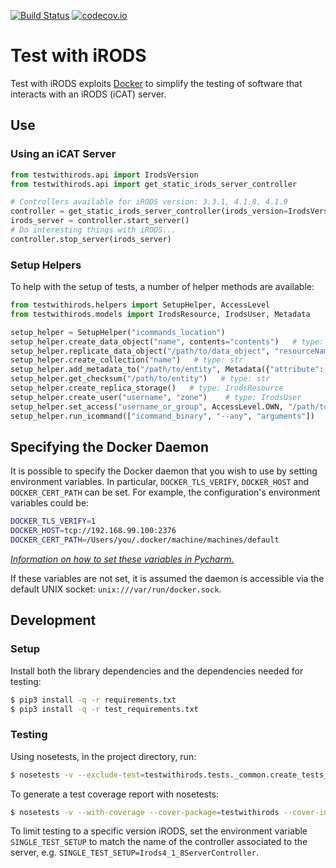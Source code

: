 [![Build Status](https://travis-ci.org/wtsi-hgi/test-with-irods.svg)](https://travis-ci.org/wtsi-hgi/test-with-irods)
[![codecov.io](https://codecov.io/github/wtsi-hgi/test-with-irods/coverage.svg?branch=master)](https://codecov.io/github/wtsi-hgi/test-with-irods?branch=master)

# Test with iRODS
Test with iRODS exploits [Docker](http://docker.com) to simplify the testing of software that interacts with an iRODS 
(iCAT) server.


## Use
### Using an iCAT Server
```python
from testwithirods.api import IrodsVersion
from testwithirods.api import get_static_irods_server_controller

# Controllers available for iRODS version: 3.3.1, 4.1.8, 4.1.9
controller = get_static_irods_server_controller(irods_version=IrodsVersion.v4_1_9)
irods_server = controller.start_server()
# Do interesting things with iRODS...
controller.stop_server(irods_server)
```


### Setup Helpers
To help with the setup of tests, a number of helper methods are available:
```python
from testwithirods.helpers import SetupHelper, AccessLevel
from testwithirods.models import IrodsResource, IrodsUser, Metadata

setup_helper = SetupHelper("icommands_location")
setup_helper.create_data_object("name", contents="contents")   # type: str
setup_helper.replicate_data_object("/path/to/data_object", "resourceName")
setup_helper.create_collection("name")   # type: str
setup_helper.add_metadata_to("/path/to/entity", Metadata({"attribute": "value"}))
setup_helper.get_checksum("/path/to/entity")   # type: str
setup_helper.create_replica_storage()   # type: IrodsResource
setup_helper.create_user("username", "zone")    # type: IrodsUser
setup_helper.set_access("username_or_group", AccessLevel.OWN, "/path/to/entity")
setup_helper.run_icommand(["icommand_binary", "--any", "arguments"])    # type: str
```


## Specifying the Docker Daemon
It is possible to specify the Docker daemon that you wish to use by setting environment variables. In particular, 
`DOCKER_TLS_VERIFY`, `DOCKER_HOST` and `DOCKER_CERT_PATH` can be set. For example, the configuration's environment
variables could be:
```bash
DOCKER_TLS_VERIFY=1
DOCKER_HOST=tcp://192.168.99.100:2376
DOCKER_CERT_PATH=/Users/you/.docker/machine/machines/default
```
*[Information on how to set these variables in Pycharm.](https://www.jetbrains.com/pycharm/help/run-debug-configuration-python.html#d427982e277)*

If these variables are not set, it is assumed the daemon is accessible via the default UNIX socket: 
`unix:///var/run/docker.sock`.


## Development
### Setup
Install both the library dependencies and the dependencies needed for testing:
```bash
$ pip3 install -q -r requirements.txt
$ pip3 install -q -r test_requirements.txt
```

### Testing
Using nosetests, in the project directory, run:
```bash
$ nosetests -v --exclude-test=testwithirods.tests._common.create_tests_for_all_icat_setups --exclude-test=testwithirods.tests._common.IcatTest
```

To generate a test coverage report with nosetests:
```bash
$ nosetests -v --with-coverage --cover-package=testwithirods --cover-inclusive --exclude-test=testwithirods.tests._common.create_tests_for_all_icat_setups --exclude-test=testwithirods.tests._common.IcatTest
```

To limit testing to a specific version iRODS, set the environment variable `SINGLE_TEST_SETUP` to match 
the name of the controller associated to the server, e.g. 
`SINGLE_TEST_SETUP=Irods4_1_8ServerController`.